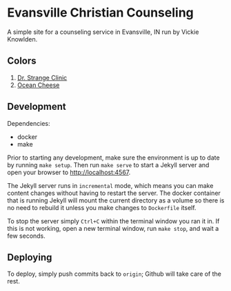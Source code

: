 # Evansville Christian Counseling

A simple site for a counseling service in Evansville, IN run by Vickie Knowlden.

## Colors

1. [Dr. Strange Clinic](http://colorschemedesigner.com/#0qc1Tmh9Vw0w0)
2. [Ocean Cheese](http://colorschemedesigner.com/#0qc1Tmh9Vw0w0)

## Development

Dependencies:

- docker
- make

Prior to starting any development, make sure the environment is up to date by running `make setup`.
Then run `make serve` to start a Jekyll server and open your browser to
[http://localhost:4567](http://localhost:4567).

The Jekyll server runs in `incremental` mode, which means you can make content changes without
having to restart the server. The docker container that is running Jekyll will mount the current
directory as a volume so there is no need to rebuild it unless you make changes to `Dockerfile`
itself.

To stop the server simply `Ctrl+C` within the terminal window you ran it in. If this is not working,
open a new terminal window, run `make stop`, and wait a few seconds.

## Deploying

To deploy, simply push commits back to `origin`; Github will take care of the rest.
